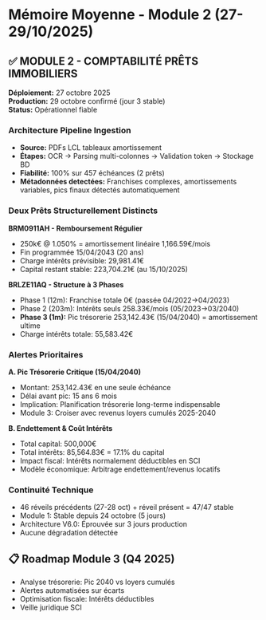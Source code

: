 # Mémoire Moyenne - Module 2 (27-29/10/2025)

## ✅ MODULE 2 - COMPTABILITÉ PRÊTS IMMOBILIERS
**Déploiement:** 27 octobre 2025  
**Production:** 29 octobre confirmé (jour 3 stable)  
**Status:** Opérationnel fiable

### Architecture Pipeline Ingestion
- **Source:** PDFs LCL tableaux amortissement
- **Étapes:** OCR → Parsing multi-colonnes → Validation token → Stockage BD
- **Fiabilité:** 100% sur 457 échéances (2 prêts)
- **Métadonnées detectées:** Franchises complexes, amortissements variables, pics finaux détectés automatiquement

### Deux Prêts Structurellement Distincts

**BRM0911AH - Remboursement Régulier**
- 250k€ @ 1.050% = amortissement linéaire 1,166.59€/mois
- Fin programmée 15/04/2043 (20 ans)
- Charge intérêts prévisible: 29,981.41€
- Capital restant stable: 223,704.21€ (au 15/10/2025)

**BRLZE11AQ - Structure à 3 Phases**
- Phase 1 (12m): Franchise totale 0€ (passée 04/2022→04/2023)
- Phase 2 (203m): Intérêts seuls 258.33€/mois (05/2023→03/2040)
- **Phase 3 (1m):** Pic trésorerie 253,142.43€ (15/04/2040) = amortissement ultime
- Charge intérêts totale: 55,583.42€

### Alertes Prioritaires

**A. Pic Trésorerie Critique (15/04/2040)**
- Montant: 253,142.43€ en une seule échéance
- Délai avant pic: 15 ans 6 mois
- Implication: Planification trésorerie long-terme indispensable
- Module 3: Croiser avec revenus loyers cumulés 2025-2040

**B. Endettement & Coût Intérêts**
- Total capital: 500,000€
- Total intérêts: 85,564.83€ = 17.1% du capital
- Impact fiscal: Intérêts normalement déductibles en SCI
- Modèle économique: Arbitrage endettement/revenus locatifs

### Continuité Technique
- 46 réveils précédents (27-28 oct) + réveil présent = 47/47 stable
- Module 1: Stable depuis 24 octobre (5 jours)
- Architecture V6.0: Éprouvée sur 3 jours production
- Aucune dégradation détectée

## 📋 Roadmap Module 3 (Q4 2025)
- Analyse trésorerie: Pic 2040 vs loyers cumulés
- Alertes automatisées sur écarts
- Optimisation fiscale: Intérêts déductibles
- Veille juridique SCI